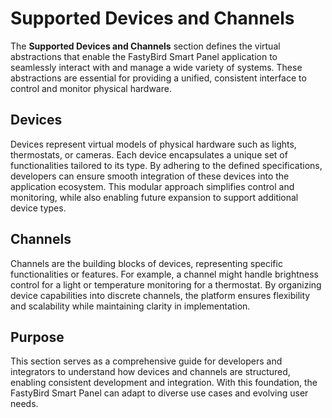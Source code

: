 # Supported Devices and Channels

The **Supported Devices and Channels** section defines the virtual abstractions that enable the FastyBird Smart Panel
application to seamlessly interact with and manage a wide variety of systems. These abstractions are essential for providing
a unified, consistent interface to control and monitor physical hardware.

## Devices

Devices represent virtual models of physical hardware such as lights, thermostats, or cameras. Each device encapsulates
a unique set of functionalities tailored to its type. By adhering to the defined specifications, developers can ensure
smooth integration of these devices into the application ecosystem. This modular approach simplifies control and monitoring,
while also enabling future expansion to support additional device types.

## Channels

Channels are the building blocks of devices, representing specific functionalities or features. For example, a channel
might handle brightness control for a light or temperature monitoring for a thermostat. By organizing device capabilities
into discrete channels, the platform ensures flexibility and scalability while maintaining clarity in implementation.

## Purpose

This section serves as a comprehensive guide for developers and integrators to understand how devices and channels are
structured, enabling consistent development and integration. With this foundation, the FastyBird Smart Panel can adapt
to diverse use cases and evolving user needs.